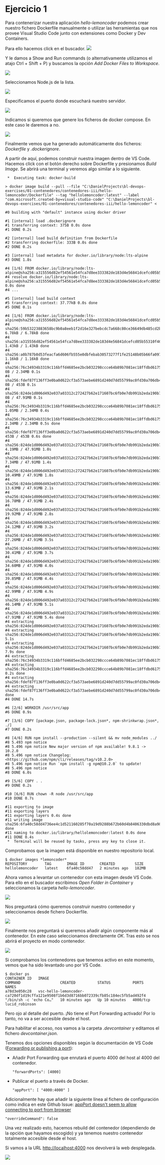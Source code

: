 # Ejercicio 1

Para contenerizar nuestra aplicación *hello-lemoncoder* podemos crear nuestro fichero Dockerfile manualmente o utilizar las herramientas que nos provee Visual Studio Code junto con extensiones como Docker y Dev Containers.

Para ello hacemos click en el buscador.
![](images/vscode_search_bar.png)

Y le damos a Show and Run commands (o alternativamente utilizamos el atajo Ctrl + Shift + P) y buscamos la opción *Add Docker Files to Workspace*.

![](images/vscode_add_docker_0.png)

Seleccionamos Node.js de la lista.

![](images/vscode_add_docker_1.png)

Especificamos el puerto donde escuchará nuestro servidor.

![](images/vscode_add_docker_2.png)

Indicamos si queremos que genere los ficheros de docker compose. En este caso le daremos a no.

![](images/vscode_add_docker_3.png)

Finalmente vemos que ha generado automáticamente dos ficheros: *Dockerfile* y *.dockerignore*.

A partir de aquí, podemos construir nuestra imagen dentro de VS Code. Hacemos click con el botón derecho sobre Dockerfile y presionamos *Build Image*. Se abrirá una terminal y veremos algo similar a lo siguiente.

```shell
 *  Executing task: docker-build 

> docker image build --pull --file "C:\DanielProjects\bl-devops-exercises/01-contenedores/contenedores-iii/hello-lemoncoder/Dockerfile" --tag "hellolemoncoder:latest" --label "com.microsoft.created-by=visual-studio-code" "C:\DanielProjects\bl-devops-exercises/01-contenedores/contenedores-iii/hello-lemoncoder" <

#0 building with "default" instance using docker driver

#1 [internal] load .dockerignore
#1 transferring context: 375B 0.0s done
#1 DONE 0.2s

#2 [internal] load build definition from Dockerfile
#2 transferring dockerfile: 333B 0.0s done
#2 DONE 0.2s

#3 [internal] load metadata for docker.io/library/node:lts-alpine
#3 DONE 1.8s

#4 [1/6] FROM docker.io/library/node:lts-alpine@sha256:a315556d82ef54561e54fca7d8ee333382de183d4e56841dcefcd05b55310f46
#4 resolve docker.io/library/node:lts-alpine@sha256:a315556d82ef54561e54fca7d8ee333382de183d4e56841dcefcd05b55310f46 0.0s done
#4 ...

#5 [internal] load build context
#5 transferring context: 37.77kB 0.0s done
#5 DONE 0.1s

#4 [1/6] FROM docker.io/library/node:lts-alpine@sha256:a315556d82ef54561e54fca7d8ee333382de183d4e56841dcefcd05b55310f46
#4 sha256:59b53223883658bc9b0a8eeb1f2d16e327bebcdc7a668c80ce36649db485cd2b 6.78kB / 6.78kB done
#4 sha256:a315556d82ef54561e54fca7d8ee333382de183d4e56841dcefcd05b55310f46 1.43kB / 1.43kB done
#4 sha256:a0b787b0d53feacfa6d606fb555e0dbfebab30573277f1fe25148b05b66fa097 1.16kB / 1.16kB done
#4 sha256:76c34934b3319c116bffd4685ee2bcb032298ccce64b89b7081ec18ffdbd6175 0B / 2.34MB 0.1s
#4 sha256:fdef87f136ff3e0ba0d622cf3a573aebe6891d240d7dd55799ac0fd30a706db4 0B / 453B 0.1s
#4 sha256:824de1d006d492e037a03312c272427b62e171607bc6fb0e7db991b2eda190b7 0B / 47.91MB 0.1s
#4 sha256:76c34934b3319c116bffd4685ee2bcb032298ccce64b89b7081ec18ffdbd6175 1.05MB / 2.34MB 0.4s
#4 sha256:76c34934b3319c116bffd4685ee2bcb032298ccce64b89b7081ec18ffdbd6175 2.34MB / 2.34MB 0.5s done
#4 sha256:fdef87f136ff3e0ba0d622cf3a573aebe6891d240d7dd55799ac0fd30a706db4 453B / 453B 0.6s done
#4 sha256:824de1d006d492e037a03312c272427b62e171607bc6fb0e7db991b2eda190b7 4.19MB / 47.91MB 1.0s
#4 sha256:824de1d006d492e037a03312c272427b62e171607bc6fb0e7db991b2eda190b7 7.34MB / 47.91MB 1.4s
#4 sha256:824de1d006d492e037a03312c272427b62e171607bc6fb0e7db991b2eda190b7 10.49MB / 47.91MB 1.8s
#4 sha256:824de1d006d492e037a03312c272427b62e171607bc6fb0e7db991b2eda190b7 13.63MB / 47.91MB 2.1s
#4 sha256:824de1d006d492e037a03312c272427b62e171607bc6fb0e7db991b2eda190b7 16.78MB / 47.91MB 2.4s
#4 sha256:824de1d006d492e037a03312c272427b62e171607bc6fb0e7db991b2eda190b7 19.92MB / 47.91MB 2.8s
#4 sha256:824de1d006d492e037a03312c272427b62e171607bc6fb0e7db991b2eda190b7 24.12MB / 47.91MB 3.2s
#4 sha256:824de1d006d492e037a03312c272427b62e171607bc6fb0e7db991b2eda190b7 27.26MB / 47.91MB 3.5s
#4 sha256:824de1d006d492e037a03312c272427b62e171607bc6fb0e7db991b2eda190b7 30.41MB / 47.91MB 3.7s
#4 sha256:824de1d006d492e037a03312c272427b62e171607bc6fb0e7db991b2eda190b7 34.60MB / 47.91MB 4.0s
#4 sha256:824de1d006d492e037a03312c272427b62e171607bc6fb0e7db991b2eda190b7 39.85MB / 47.91MB 4.4s
#4 sha256:824de1d006d492e037a03312c272427b62e171607bc6fb0e7db991b2eda190b7 42.99MB / 47.91MB 4.9s
#4 sha256:824de1d006d492e037a03312c272427b62e171607bc6fb0e7db991b2eda190b7 46.14MB / 47.91MB 5.1s
#4 sha256:824de1d006d492e037a03312c272427b62e171607bc6fb0e7db991b2eda190b7 47.91MB / 47.91MB 5.4s done
#4 extracting sha256:824de1d006d492e037a03312c272427b62e171607bc6fb0e7db991b2eda190b7
#4 extracting sha256:824de1d006d492e037a03312c272427b62e171607bc6fb0e7db991b2eda190b7 5.1s
#4 extracting sha256:824de1d006d492e037a03312c272427b62e171607bc6fb0e7db991b2eda190b7 7.9s done
#4 extracting sha256:76c34934b3319c116bffd4685ee2bcb032298ccce64b89b7081ec18ffdbd6175
#4 extracting sha256:76c34934b3319c116bffd4685ee2bcb032298ccce64b89b7081ec18ffdbd6175 0.2s done
#4 extracting sha256:fdef87f136ff3e0ba0d622cf3a573aebe6891d240d7dd55799ac0fd30a706db4
#4 extracting sha256:fdef87f136ff3e0ba0d622cf3a573aebe6891d240d7dd55799ac0fd30a706db4 done
#4 DONE 14.7s

#6 [2/6] WORKDIR /usr/src/app
#6 DONE 0.9s

#7 [3/6] COPY [package.json, package-lock.json*, npm-shrinkwrap.json*, ./]
#7 DONE 0.2s

#8 [4/6] RUN npm install --production --silent && mv node_modules ../
#8 5.493 npm notice 
#8 5.496 npm notice New major version of npm available! 9.8.1 -> 10.2.0
#8 5.496 npm notice Changelog: <https://github.com/npm/cli/releases/tag/v10.2.0>
#8 5.496 npm notice Run `npm install -g npm@10.2.0` to update!
#8 5.496 npm notice 
#8 DONE 6.0s

#9 [5/6] COPY . .
#9 DONE 0.2s

#10 [6/6] RUN chown -R node /usr/src/app
#10 DONE 0.7s

#11 exporting to image
#11 exporting layers
#11 exporting layers 0.4s done
#11 writing image sha256:6fa40c58dd4736ee4c1d521160285f70a19d9288b672b60d4b8406330dbd8a98 done
#11 naming to docker.io/library/hellolemoncoder:latest 0.0s done
#11 DONE 0.4s
 *  Terminal will be reused by tasks, press any key to close it. 

```

Comprobamos que la imagen está disponible en nuestro repositorio local.
```shell
$ docker images *lemoncoder*
REPOSITORY        TAG       IMAGE ID       CREATED         SIZE
hellolemoncoder   latest    6fa40c58dd47   2 minutes ago   182MB
```

Ahora vamos a levantar un contenedor con esta imagen desde VS Code. Para ello en el buscador escribimos *Open Folder in Container* y seleccionamos la carpeta *hello-lemoncoder*.

![](images/vscode_run_container_0.png)


Nos preguntará cómo queremos construir nuestro contenedor y seleccionamos desde fichero Dockerfile.

![](images/vscode_run_container_1.png)

Finalmente nos preguntará si queremos añadir algún componente más al contenedor. En este caso seleccionamos directamente *OK*. Tras esto se nos abrirá el proyecto en modo contenedor.

![](images/vscode_run_container_2.png)

Si comprobamos los contenedores que tenemos activo en este momento, vemos que ha sido levantado uno por VS Code.

```shell
$ docker ps
CONTAINER ID   IMAGE                                                                                   COMMAND                  CREATED          STATUS          PORTS      NAMES
a78d3e050c28   vsc-hello-lemoncoder-ca720df1d19cffa121e9508f1b6d3d8716bb072339cfb85c184ec5fb5ad492f4   "/bin/sh -c 'echo Co…"   10 minutes ago   Up 10 minutes   4000/tcp   lucid_robinson
```

Pero ojo al detalle del puerto. ¡No tiene el Port Forwarding activado! Por lo tanto, no va a ser accesible desde el host.

Para habilitar el acceso, nos vamos a la carpeta *.devcontainer* y editamos el fichero *devcontainer.json*.

Tenemos dos opciones disponibles según la documentación de VS Code ([Forwarding or publishing a port](https://code.visualstudio.com/docs/devcontainers/containers#_forwarding-or-publishing-a-port)):
* Añadir Port Forwarding que enrutará el puerto 4000 del host al 4000 del contenedor.
    ```
    "forwardPorts": [4000]
    ```
* Publicar el puerto a través de Docker.
    ```
    "appPort": [ "4000:4000" ]
    ```

Adicionalmente hay que añadir la siguiente línea al fichero de configuración como indica en este Github Issue: [appPort doesn't seem to allow connecting to port from browser](https://github.com/microsoft/vscode-remote-release/issues/319)
```
"overrideCommand": false
```

Una vez realizado esto, hacemos rebuild del contenedor (dependiendo de la opción que hayamos escogido) y ya tenemos nuestro contenedor totalmente accesible desde el host.

Si vamos a la URL [http://localhost:4000](http://localhost:4000) nos devolverá la web desplegada.

![](images/congratulations.png)
